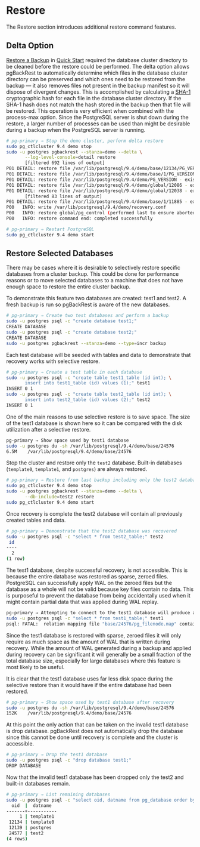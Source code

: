 # Restore

The Restore section introduces additional restore command features.

## Delta Option

[Restore a Backup](/guide/quick_start.md#restore_a_backup) in [Quick Start](/guide/quick_start.md) required the database cluster directory to be cleaned before the restore could be performed. The delta option allows pgBackRest to automatically determine which files in the database cluster directory can be preserved and which ones need to be restored from the backup — it also removes files not present in the backup manifest so it will dispose of divergent changes. This is accomplished by calculating a [SHA-1](https://en.wikipedia.org/wiki/SHA-1) cryptographic hash for each file in the database cluster directory. If the SHA-1 hash does not match the hash stored in the backup then that file will be restored. This operation is very efficient when combined with the process-max option. Since the PostgreSQL server is shut down during the restore, a larger number of processes can be used than might be desirable during a backup when the PostgreSQL server is running.

```bash
# pg-primary ⇒ Stop the demo cluster, perform delta restore
sudo pg_ctlcluster 9.4 demo stop
sudo -u postgres pgbackrest --stanza=demo --delta \
       --log-level-console=detail restore
       [filtered 692 lines of output]
P01 DETAIL: restore file /var/lib/postgresql/9.4/demo/base/12134/PG_VERSION - exists and matches backup (4B, 99%) checksum 8dbabb96e032b8d9f1993c0e4b9141e71ade01a1
P01 DETAIL: restore file /var/lib/postgresql/9.4/demo/base/1/PG_VERSION - exists and matches backup (4B, 99%) checksum 8dbabb96e032b8d9f1993c0e4b9141e71ade01a1
P01 DETAIL: restore file /var/lib/postgresql/9.4/demo/PG_VERSION - exists and matches backup (4B, 100%) checksum 8dbabb96e032b8d9f1993c0e4b9141e71ade01a1
P01 DETAIL: restore file /var/lib/postgresql/9.4/demo/global/12086 - exists and is zero size (0B, 100%)
P01 DETAIL: restore file /var/lib/postgresql/9.4/demo/global/12038 - exists and is zero size (0B, 100%)
       [filtered 83 lines of output]
P01 DETAIL: restore file /var/lib/postgresql/9.4/demo/base/1/11885 - exists and is zero size (0B, 100%)
P00   INFO: write /var/lib/postgresql/9.4/demo/recovery.conf
P00   INFO: restore global/pg_control (performed last to ensure aborted restores cannot be started)
P00   INFO: restore command end: completed successfully
```

```bash
# pg-primary ⇒ Restart PostgreSQL
sudo pg_ctlcluster 9.4 demo start
```

## Restore Selected Databases

There may be cases where it is desirable to selectively restore specific databases from a cluster backup. This could be done for performance reasons or to move selected databases to a machine that does not have enough space to restore the entire cluster backup.

To demonstrate this feature two databases are created: test1 and test2. A fresh backup is run so pgBackRest is aware of the new databases.

```bash
# pg-primary ⇒ Create two test databases and perform a backup
sudo -u postgres psql -c "create database test1;"
CREATE DATABASE
sudo -u postgres psql -c "create database test2;"
CREATE DATABASE
sudo -u postgres pgbackrest --stanza=demo --type=incr backup
```

Each test database will be seeded with tables and data to demonstrate that recovery works with selective restore.

```bash
# pg-primary ⇒ Create a test table in each database
sudo -u postgres psql -c "create table test1_table (id int); \
       insert into test1_table (id) values (1);" test1
INSERT 0 1
sudo -u postgres psql -c "create table test2_table (id int); \
       insert into test2_table (id) values (2);" test2
INSERT 0 1
```

One of the main reasons to use selective restore is to save space. The size of the test1 database is shown here so it can be compared with the disk utilization after a selective restore.

```bash
pg-primary ⇒ Show space used by test1 database
sudo -u postgres du -sh /var/lib/postgresql/9.4/demo/base/24576
6.5M	/var/lib/postgresql/9.4/demo/base/24576
```

Stop the cluster and restore only the `test2` database. Built-in databases (`template0`, `template1`, and `postgres`) are always restored.

```bash
# pg-primary ⇒ Restore from last backup including only the test2 database
sudo pg_ctlcluster 9.4 demo stop
sudo -u postgres pgbackrest --stanza=demo --delta \
       --db-include=test2 restore
sudo pg_ctlcluster 9.4 demo start
```

Once recovery is complete the test2 database will contain all previously created tables and data.

```bash
# pg-primary ⇒ Demonstrate that the test2 database was recovered
sudo -u postgres psql -c "select * from test2_table;" test2
 id 
----
  2
(1 row)
```

The test1 database, despite successful recovery, is not accessible. This is because the entire database was restored as sparse, zeroed files. PostgreSQL can successfully apply WAL on the zeroed files but the database as a whole will not be valid because key files contain no data. This is purposeful to prevent the database from being accidentally used when it might contain partial data that was applied during WAL replay.

```bash
pg-primary ⇒ Attempting to connect to the test1 database will produce an error
sudo -u postgres psql -c "select * from test1_table;" test1
psql: FATAL:  relation mapping file "base/24576/pg_filenode.map" contains invalid data
```

Since the test1 database is restored with sparse, zeroed files it will only require as much space as the amount of WAL that is written during recovery. While the amount of WAL generated during a backup and applied during recovery can be significant it will generally be a small fraction of the total database size, especially for large databases where this feature is most likely to be useful.

It is clear that the test1 database uses far less disk space during the selective restore than it would have if the entire database had been restored.

```bash
# pg-primary ⇒ Show space used by test1 database after recovery
sudo -u postgres du -sh /var/lib/postgresql/9.4/demo/base/24576
152K	/var/lib/postgresql/9.4/demo/base/24576
```

At this point the only action that can be taken on the invalid test1 database is drop database. pgBackRest does not automatically drop the database since this cannot be done until recovery is complete and the cluster is accessible.

```bash
# pg-primary ⇒ Drop the test1 database
sudo -u postgres psql -c "drop database test1;"
DROP DATABASE
```

Now that the invalid test1 database has been dropped only the test2 and built-in databases remain.

```bash
# pg-primary ⇒ List remaining databases
sudo -u postgres psql -c "select oid, datname from pg_database order by oid;"
  oid  |  datname  
-------+-----------
     1 | template1
 12134 | template0
 12139 | postgres
 24577 | test2
(4 rows)
```
